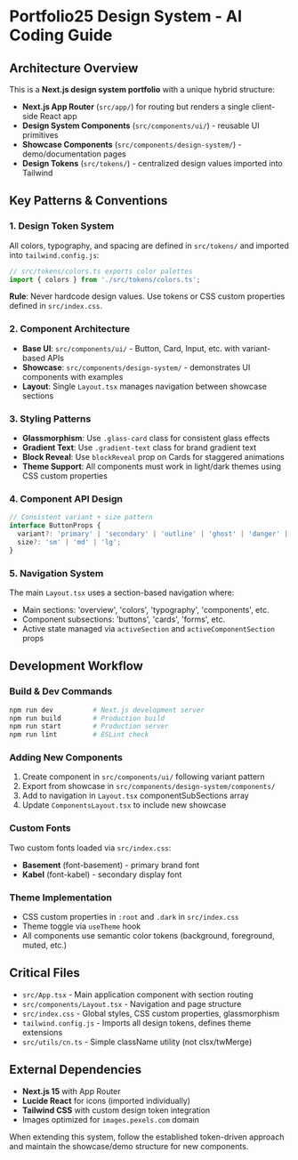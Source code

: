# Portfolio25 Design System - AI Coding Guide

## Architecture Overview

This is a **Next.js design system portfolio** with a unique hybrid structure:
- **Next.js App Router** (`src/app/`) for routing but renders a single client-side React app
- **Design System Components** (`src/components/ui/`) - reusable UI primitives
- **Showcase Components** (`src/components/design-system/`) - demo/documentation pages
- **Design Tokens** (`src/tokens/`) - centralized design values imported into Tailwind

## Key Patterns & Conventions

### 1. Design Token System
All colors, typography, and spacing are defined in `src/tokens/` and imported into `tailwind.config.js`:
```typescript
// src/tokens/colors.ts exports color palettes
import { colors } from './src/tokens/colors.ts';
```
**Rule**: Never hardcode design values. Use tokens or CSS custom properties defined in `src/index.css`.

### 2. Component Architecture
- **Base UI**: `src/components/ui/` - Button, Card, Input, etc. with variant-based APIs
- **Showcase**: `src/components/design-system/` - demonstrates UI components with examples
- **Layout**: Single `Layout.tsx` manages navigation between showcase sections

### 3. Styling Patterns
- **Glassmorphism**: Use `.glass-card` class for consistent glass effects
- **Gradient Text**: Use `.gradient-text` class for brand gradient text
- **Block Reveal**: Use `blockReveal` prop on Cards for staggered animations
- **Theme Support**: All components must work in light/dark themes using CSS custom properties

### 4. Component API Design
```typescript
// Consistent variant + size pattern
interface ButtonProps {
  variant?: 'primary' | 'secondary' | 'outline' | 'ghost' | 'danger' | 'gradient' | 'glass';
  size?: 'sm' | 'md' | 'lg';
}
```

### 5. Navigation System
The main `Layout.tsx` uses a section-based navigation where:
- Main sections: 'overview', 'colors', 'typography', 'components', etc.
- Component subsections: 'buttons', 'cards', 'forms', etc.
- Active state managed via `activeSection` and `activeComponentSection` props

## Development Workflow

### Build & Dev Commands
```bash
npm run dev          # Next.js development server
npm run build        # Production build
npm run start        # Production server
npm run lint         # ESLint check
```

### Adding New Components
1. Create component in `src/components/ui/` following variant pattern
2. Export from showcase in `src/components/design-system/components/`
3. Add to navigation in `Layout.tsx` componentSubSections array
4. Update `ComponentsLayout.tsx` to include new showcase

### Custom Fonts
Two custom fonts loaded via `src/index.css`:
- **Basement** (font-basement) - primary brand font
- **Kabel** (font-kabel) - secondary display font

### Theme Implementation
- CSS custom properties in `:root` and `.dark` in `src/index.css`
- Theme toggle via `useTheme` hook
- All components use semantic color tokens (background, foreground, muted, etc.)

## Critical Files
- `src/App.tsx` - Main application component with section routing
- `src/components/Layout.tsx` - Navigation and page structure
- `src/index.css` - Global styles, CSS custom properties, glassmorphism
- `tailwind.config.js` - Imports all design tokens, defines theme extensions
- `src/utils/cn.ts` - Simple className utility (not clsx/twMerge)

## External Dependencies
- **Next.js 15** with App Router
- **Lucide React** for icons (imported individually)
- **Tailwind CSS** with custom design token integration
- Images optimized for `images.pexels.com` domain

When extending this system, follow the established token-driven approach and maintain the showcase/demo structure for new components.
